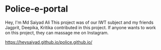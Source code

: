 # Police-e-portal
Hey, I'm Md Saiyad Ali
   This project was of our IWT subject and my friends Jagprit, Deepika, Kritika contributed in this project.
   If anyone wants to work on this project, they can massage me on Instagram.
   
https://heysaiyad.github.io/police.github.io/
